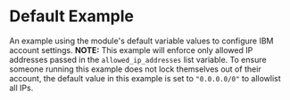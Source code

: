 # Default Example

An example using the module's default variable values to configure IBM account settings.
**NOTE:** This example will enforce only allowed IP addresses passed in the `allowed_ip_addresses` list variable. To ensure
someone running this example does not lock themselves out of their account, the default value in this example is set to
`"0.0.0.0/0"` to allowlist all IPs.
